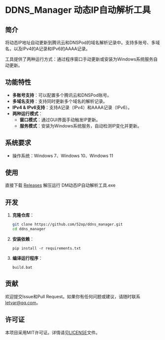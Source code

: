 # DDNS_Manager 动态IP自动解析工具

## 简介

将动态IP地址自动更新到腾讯云和DNSPod的域名解析记录中。支持多账号、多域名，以及IPv4的A记录和IPv6的AAAA记录。

工具提供了两种运行方式：通过程序窗口手动更新或安装为Windows系统服务自动更新。

## 功能特性

- **多账号支持**：可以配置多个腾讯云和DNSPod账号。
- **多域名支持**：支持同时更新多个域名的解析记录。
- **IPv4 & IPv6支持**：支持A记录（IPv4）和AAAA记录（IPv6）。
- **两种运行模式**：
  - **窗口模式**：通过GUI界面手动触发IP更新。
  - **服务模式**：安装为Windows系统服务，自动检测IP变化并更新。

## 系统要求

- 操作系统：Windows 7、Windows 10、Windows 11

## 使用

直接下载 [Releases](https://github.com/52op/ddns_manager/releases) 解压运行 DM动态IP自动解析工具.exe

## 开发

1. **克隆仓库**：
   
   ```bash
   git clone https://github.com/52op/ddns_manager.git
   cd ddns_manager
   ```

2. **安装依赖**：
   
   ```shell
   pip install -r requirements.txt
   ```
   
   

3. **编译运行程序**：
   
   ```shell
   build.bat
   ```

## 贡献

欢迎提交Issue和Pull Request。如果你有任何问题或建议，请随时联系[letvar@qq.com](mailto:letvar@qq.com)。

## 许可证

本项目采用MIT许可证。详情请见[LICENSE](https://github.com/52op/ddns_manager?tab=MIT-1-ov-file)文件。


